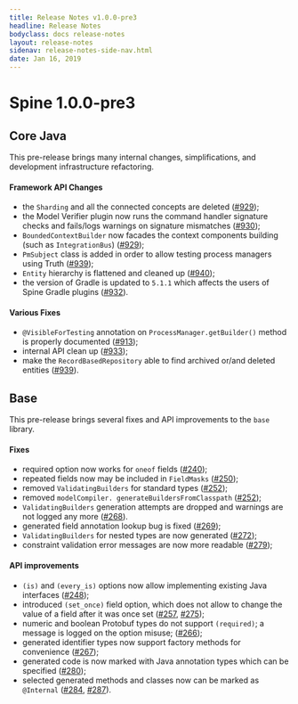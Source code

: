 ```yaml
---
title: Release Notes v1.0.0-pre3
headline: Release Notes
bodyclass: docs release-notes
layout: release-notes
sidenav: release-notes-side-nav.html
date: Jan 16, 2019
---
```


# Spine 1.0.0-pre3

## Core Java

This pre-release brings many internal changes, simplifications, and development 
infrastructure refactoring.

#### Framework API Changes

- the `Sharding` and all the connected concepts are deleted ([#929]({{site.core_java_repo}}/pull/929));
- the Model Verifier plugin now runs the command handler signature checks and fails/logs warnings 
on signature mismatches ([#930]({{site.core_java_repo}}/pull/930));
- `BoundedContextBuilder` now facades the context components building (such as `IntegrationBus`) 
([#929]({{site.core_java_repo}}/pull/929));
- `PmSubject` class is added in order to allow testing process managers using Truth 
([#939]({{site.core_java_repo}}/pull/939));
- `Entity` hierarchy is flattened and cleaned up ([#940]({{site.core_java_repo}}/pull/940));
- the version of Gradle is updated to `5.1.1` which affects the users of Spine Gradle plugins
([#932]({{site.core_java_repo}}/pull/932)).

#### Various Fixes

- `@VisibleForTesting` annotation on `ProcessManager.getBuilder()` method is properly 
documented ([#913]({{site.core_java_repo}}/pull/913));
- internal API clean up ([#933]({{site.core_java_repo}}/pull/933));
- make the `RecordBasedRepository` able to find archived or/and deleted entities 
([#939]({{site.core_java_repo}}/pull/939)).

## Base

This pre-release brings several fixes and API improvements to the `base` library.

#### Fixes

- required option now works for `oneof` fields ([#240]({{site.base_repo}}/pull/240));
- repeated fields now may be included in `FieldMasks` ([#250]({{site.base_repo}}/pull/250));
- removed `ValidatingBuilders` for standard types ([#252]({{site.base_repo}}/pull/252));
- removed `modelCompiler. generateBuildersFromClasspath` ([#252]({{site.base_repo}}/pull/252));
- `ValidatingBuilders` generation attempts are dropped and warnings are not logged any 
more ([#268]({{site.base_repo}}/pull/268)).
- generated field annotation lookup bug is fixed ([#269]({{site.base_repo}}/pull/269));
- `ValidatingBuilders` for nested types are now generated ([#272]({{site.base_repo}}/pull/272));
- constraint validation error messages are now more readable ([#279]({{site.base_repo}}/pull/279));


#### API improvements

- `(is)` and `(every_is)` options now allow implementing existing Java interfaces ([#248]({{site.base_repo}}/pull/248));
- introduced `(set_once)` field option, which does not allow to change the value of a field after 
it was once set ([#257]({{site.base_repo}}/pull/257), [#275]({{site.base_repo}}/pull/275));
- numeric and boolean Protobuf types do not support `(required)`; a message is logged on the 
option misuse; ([#266]({{site.base_repo}}/pull/266));
- generated identifier types now support factory methods for convenience ([#267]({{site.base_repo}}/pull/267));
- generated code is now marked with Java annotation types which can be specified ([#280]({{site.base_repo}}/pull/280));
- selected generated methods and classes now can be marked as `@Internal` ([#284]({{site.base_repo}}/pull/284), [#287]({{site.base_repo}}/pull/287)).
